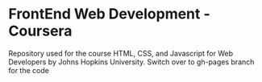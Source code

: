 # FrontEnd Web Development - Coursera

Repository used for the course HTML, CSS, and Javascript for Web Developers by Johns Hopkins University.
Switch over to gh-pages branch for the code
